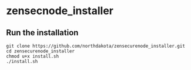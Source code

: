 # zensecnode_installer
## Run the installation
```
git clone https://github.com/northdakota/zensecurenode_installer.git
cd zensecurenode_installer
chmod u+x install.sh
./install.sh
```
